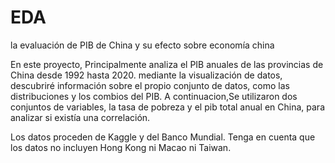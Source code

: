 # EDA
la evaluación de PIB de China y su efecto sobre economía china

En este proyecto, Principalmente analiza el PIB anuales de las  provincias de  China desde 1992 hasta 2020. mediante la visualización de datos, descubriré información sobre el propio conjunto de datos, como las distribuciones y los combios del PIB. A continuacion,Se utilizaron dos conjuntos de variables, la tasa de pobreza y el pib total anual en China, para analizar si existía una correlación.

Los datos proceden de Kaggle y del Banco Mundial. Tenga en cuenta que los datos no incluyen  Hong Kong ni  Macao ni Taiwan.
